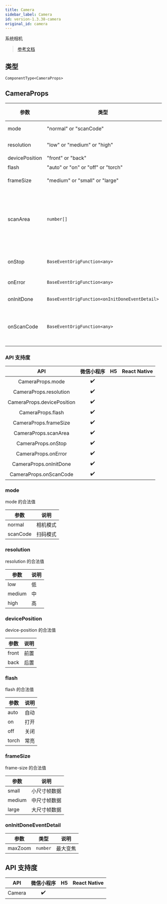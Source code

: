 ```yaml
---
title: Camera
sidebar_label: Camera
id: version-1.3.38-camera
original_id: camera
---
```


系统相机

> [参考文档](https://developers.weixin.qq.com/miniprogram/dev/component/camera.html)

## 类型

```tsx
ComponentType<CameraProps>
```

## CameraProps

| 参数 | 类型 | 默认值 | 必填 | 说明 |
| --- | --- | :---: | :---: | --- |
| mode | "normal" or "scanCode" | `"normal"` | 否 | 模式，有效值为normal, scanCode |
| resolution | "low" or "medium" or "high" | `"medium"` | 否 | 分辨率，不支持动态修改 |
| devicePosition | "front" or "back" | `"back"` | 否 | 摄像头朝向 |
| flash | "auto" or "on" or "off" or "torch" | `"auto"` | 否 | 闪光灯 |
| frameSize | "medium" or "small" or "large" | `"medium"` | 否 | 指定期望的相机帧数据尺寸 |
| scanArea | `number[]` |  | 否 | 扫码识别区域，格式为[x, y, w, h]，<br />x,y是相对于camera显示区域的左上角，<br />w,h为区域宽度，单位px，仅在 mode="scanCode" 时生效 |
| onStop | `BaseEventOrigFunction<any>` |  | 否 | 摄像头在非正常终止时触发，<br />如退出后台等情况 |
| onError | `BaseEventOrigFunction<any>` |  | 否 | 用户不允许使用摄像头时触发 |
| onInitDone | `BaseEventOrigFunction<onInitDoneEventDetail>` |  | 否 | 相机初始化完成时触发 |
| onScanCode | `BaseEventOrigFunction<any>` |  | 否 | 在成功识别到一维码时触发，<br />仅在 mode="scanCode" 时生效 |

### API 支持度

| API | 微信小程序 | H5 | React Native |
| :---: | :---: | :---: | :---: |
| CameraProps.mode | ✔️ |  |  |
| CameraProps.resolution | ✔️ |  |  |
| CameraProps.devicePosition | ✔️ |  |  |
| CameraProps.flash | ✔️ |  |  |
| CameraProps.frameSize | ✔️ |  |  |
| CameraProps.scanArea | ✔️ |  |  |
| CameraProps.onStop | ✔️ |  |  |
| CameraProps.onError | ✔️ |  |  |
| CameraProps.onInitDone | ✔️ |  |  |
| CameraProps.onScanCode | ✔️ |  |  |

### mode

mode 的合法值

| 参数 | 说明 |
| --- | --- |
| normal | 相机模式 |
| scanCode | 扫码模式 |

### resolution

resolution 的合法值

| 参数 | 说明 |
| --- | --- |
| low | 低 |
| medium | 中 |
| high | 高 |

### devicePosition

device-position 的合法值

| 参数 | 说明 |
| --- | --- |
| front | 前置 |
| back | 后置 |

### flash

flash 的合法值

| 参数 | 说明 |
| --- | --- |
| auto | 自动 |
| on | 打开 |
| off | 关闭 |
| torch | 常亮 |

### frameSize

frame-size 的合法值

| 参数 | 说明 |
| --- | --- |
| small | 小尺寸帧数据 |
| medium | 中尺寸帧数据 |
| large | 大尺寸帧数据 |

### onInitDoneEventDetail

| 参数 | 类型 | 说明 |
| --- | --- | --- |
| maxZoom | `number` | 最大变焦 |

## API 支持度

| API | 微信小程序 | H5 | React Native |
| :---: | :---: | :---: | :---: |
| Camera | ✔️ |  |  |
